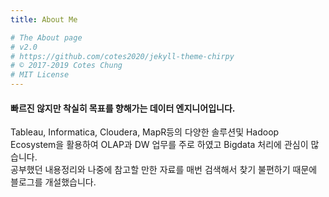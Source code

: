 ```yaml
---
title: About Me

# The About page
# v2.0
# https://github.com/cotes2020/jekyll-theme-chirpy
# © 2017-2019 Cotes Chung
# MIT License
---
```


#### 빠르진 않지만 착실히 목표를 향해가는 데이터 엔지니어입니다.</br>
Tableau, Informatica, Cloudera, MapR등의 다양한 솔루션및 Hadoop Ecosystem을 활용하여 OLAP과 DW 업무를 주로 하였고 Bigdata 처리에 관심이 많습니다.</br>
공부했던 내용정리와 나중에 참고할 만한 자료를 매번 검색해서 찾기 불편하기 때문에 블로그를 개설했습니다.
